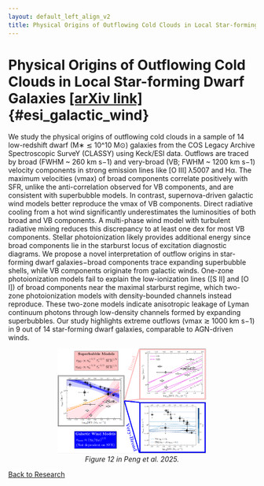 ```yaml
---
layout: default_left_align_v2
title: Physical Origins of Outflowing Cold Clouds in Local Star-forming Galaxies
---
```


# Physical Origins of Outflowing Cold Clouds in Local Star-forming Dwarf Galaxies [ [arXiv link]](https://arxiv.org/abs/2412.05371) {#esi_galactic_wind}
We study the physical origins of outflowing cold clouds in a sample of 14 low-redshift dwarf (M∗ ≲ 10^10 M⊙) galaxies from the COS Legacy Archive Spectroscopic SurveY (CLASSY) using Keck/ESI data. Outflows are traced by broad (FWHM ~ 260 km s−1) and very-broad (VB; FWHM ~ 1200 km s−1) velocity components in strong emission lines like [O III] λ5007 and Hα. The maximum velocities (vmax) of broad components correlate positively with SFR, unlike the anti-correlation observed for VB components, and are consistent with superbubble models. In contrast, supernova-driven galactic wind models better reproduce the vmax of VB components. Direct radiative cooling from a hot wind significantly underestimates the luminosities of both broad and VB components. A multi-phase wind model with turbulent radiative mixing reduces this discrepancy to at least one dex for most VB components. Stellar photoionization likely provides additional energy since broad components lie in the starburst locus of excitation diagnostic diagrams. We propose a novel interpretation of outflow origins in star-forming dwarf galaxies−broad components trace expanding superbubble shells, while VB components originate from galactic winds. One-zone photoionization models fail to explain the low-ionization lines ([S II] and [O I]) of broad components near the maximal starburst regime, which two-zone photoionization models with density-bounded channels instead reproduce. These two-zone models indicate anisotropic leakage of Lyman continuum photons through low-density channels formed by expanding superbubbles. Our study highlights extreme outflows (vmax ≳ 1000 km s−1) in 9 out of 14 star-forming dwarf galaxies, comparable to AGN-driven winds.

<div style="text-align: center">
    <img src="./assets/images/research_figures/esi_outflow/master_plot_broad_vb_scaling_relations.png" height="60%" width="60%" alt="physical_origins_outflows"/>
    <br>
    <em>Figure 12 in Peng et al. 2025. 
 </em>
</div>

[Back to Research](./research.html)

